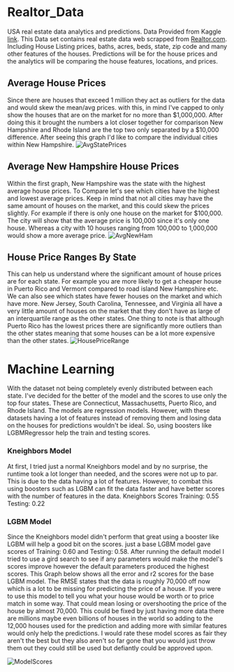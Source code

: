 # Realtor_Data
USA real estate data analytics and predictions. Data Provided from Kaggle [link](https://www.kaggle.com/datasets/ahmedshahriarsakib/usa-real-estate-dataset). This Data set contains real estate data web scrapped from [Realtor.com](https://www.realtor.com/). Including House Listing prices, baths, acres, beds, state, zip code and many other features of the houses. Predictions will be for the house prices and the analytics will be comparing the house features, locations, and prices. 


## Average House Prices 
Since there are houses that exceed 1 million they act as outliers for the data and would skew the mean/avg prices. with this, in mind I've capped to only show the houses that are on the market for no more than $1,000,000. After doing this it brought the numbers a lot closer together for comparison New Hampshire and Rhode Island are the top two only separated by a $10,000 difference. After seeing this graph I'd like to compare the individual cities within New Hampshire. 
![AvgStatePrices](https://i.gyazo.com/769a042985eb70761f076e6a51da06f1.png)



## Average New Hampshire House Prices
Within the first graph, New Hampshire was the state with the highest average house prices. To Compare let's see which cities have the highest and lowest average prices. Keep in mind that not all cities may have the same amount of houses on the market, and this could skew the prices slightly. For example if there is only one house on the market for $100,000. The city will show that the average price is 100,000 since it's only one house. Whereas a city with 10 houses ranging from 100,000 to 1,000,000 would show a more average price.
![AvgNewHam](https://i.gyazo.com/3b31da8b443953a84efb843489bd1936.png)


## House Price Ranges By State
This can help us understand where the significant amount of house prices are for each state. For example you 
are more likely to get a cheaper house in Puerto Rico and Vermont compared to road island New Hampshire etc. We can also see which states have fewer houses on the market and which have more. New Jersey, South Carolina, Tennessee, and Virginia all have a very little amount of houses on the market that they don't have as large of an interquartile range as the other states. One thing to note is that although Puerto Rico has the lowest prices there are significantly more outliers than the other states meaning that some houses can be a lot more expensive than the other states. 
![HousePriceRange](https://i.gyazo.com/43510139886e95e08bb01ec118337668.png)



# Machine Learning 
With the dataset not being completely evenly distributed between each state. I've decided for the better of the model and the scores to use only the top four states. These are Connecticut, Massachusetts, Puerto Rico, and Rhode Island. The models are regression models. However, with these datasets having a lot of features instead of removing them and losing data on the houses for predictions wouldn't be ideal. So, using boosters like LGBMRegressor help the train and testing scores.

### Kneighbors Model
At first, I tried just a normal Kneighbors model and by no surprise, the runtime took a lot longer than needed, and the scores were not up to par. This is due to the data having a lot of features. However, to combat this using boosters such as LGBM can fit the data faster and have better scores with the number of features in the data. 
Kneighbors Scores
Training: 0.55\
Testing: 0.22


### LGBM Model 
Since the Kneighbors model didn't perform that great using a booster like LGBM will help a good bit on the scores. 
just a base LGBM model gave scores of Training: 0.60 and Testing: 0.58. After running the default model I tried to use a gird search to see if any parameters would make the model's scores improve however the default parameters produced the highest scores. This Graph below shows all the error and r2 scores for the base LGBM model. The RMSE states that the data is roughly 70,000 off now which is a lot to be missing for predicting the price of a house. If you were to use this model to tell you what your house would be worth or to price match in some way. That could mean losing or overshooting the price of the house by almost 70,000. This could be fixed by just having more data there are millions maybe even billions of houses in the world so adding to the 12,000 houses used for the prediction and adding more with similar features would only help the predictions. I would rate these model scores as fair they aren't the best but they also aren't so far gone that you would just throw them out they could still be used but defiantly could be approved upon. 

![ModelScores](https://i.gyazo.com/210958ab6e7bd570cafb5f00518911db.png)
